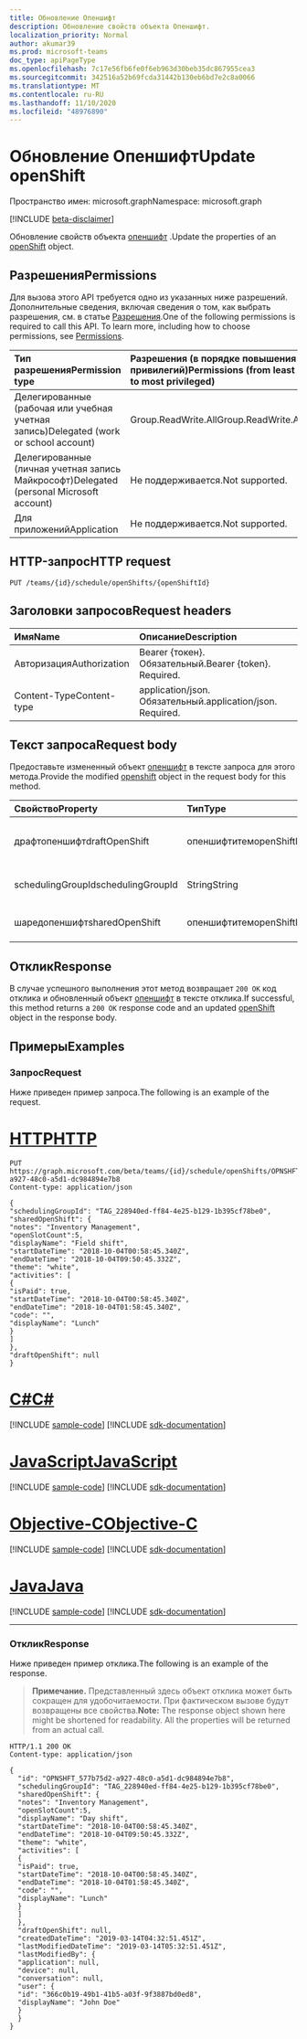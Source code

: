 ```yaml
---
title: Обновление Опеншифт
description: Обновление свойств объекта Опеншифт.
localization_priority: Normal
author: akumar39
ms.prod: microsoft-teams
doc_type: apiPageType
ms.openlocfilehash: 7c17e56fb6fe0f6eb963d30beb35dc867955cea3
ms.sourcegitcommit: 342516a52b69fcda31442b130eb6bd7e2c8a0066
ms.translationtype: MT
ms.contentlocale: ru-RU
ms.lasthandoff: 11/10/2020
ms.locfileid: "48976890"
---
```

# <a name="update-openshift"></a><span data-ttu-id="bfe6a-103">Обновление Опеншифт</span><span class="sxs-lookup"><span data-stu-id="bfe6a-103">Update openShift</span></span>

<span data-ttu-id="bfe6a-104">Пространство имен: microsoft.graph</span><span class="sxs-lookup"><span data-stu-id="bfe6a-104">Namespace: microsoft.graph</span></span>

[!INCLUDE [beta-disclaimer](../../includes/beta-disclaimer.md)]

<span data-ttu-id="bfe6a-105">Обновление свойств объекта [опеншифт](../resources/openshift.md) .</span><span class="sxs-lookup"><span data-stu-id="bfe6a-105">Update the properties of an [openShift](../resources/openshift.md) object.</span></span>

## <a name="permissions"></a><span data-ttu-id="bfe6a-106">Разрешения</span><span class="sxs-lookup"><span data-stu-id="bfe6a-106">Permissions</span></span>

<span data-ttu-id="bfe6a-p101">Для вызова этого API требуется одно из указанных ниже разрешений. Дополнительные сведения, включая сведения о том, как выбрать разрешения, см. в статье [Разрешения](/graph/permissions-reference).</span><span class="sxs-lookup"><span data-stu-id="bfe6a-p101">One of the following permissions is required to call this API. To learn more, including how to choose permissions, see [Permissions](/graph/permissions-reference).</span></span>

| <span data-ttu-id="bfe6a-109">Тип разрешения</span><span class="sxs-lookup"><span data-stu-id="bfe6a-109">Permission type</span></span>                        | <span data-ttu-id="bfe6a-110">Разрешения (в порядке повышения привилегий)</span><span class="sxs-lookup"><span data-stu-id="bfe6a-110">Permissions (from least to most privileged)</span></span> |
|:---------------------------------------|:--------------------------------------------|
| <span data-ttu-id="bfe6a-111">Делегированные (рабочая или учебная учетная запись)</span><span class="sxs-lookup"><span data-stu-id="bfe6a-111">Delegated (work or school account)</span></span>     | <span data-ttu-id="bfe6a-112">Group.ReadWrite.All</span><span class="sxs-lookup"><span data-stu-id="bfe6a-112">Group.ReadWrite.All</span></span> |
| <span data-ttu-id="bfe6a-113">Делегированные (личная учетная запись Майкрософт)</span><span class="sxs-lookup"><span data-stu-id="bfe6a-113">Delegated (personal Microsoft account)</span></span> | <span data-ttu-id="bfe6a-114">Не поддерживается.</span><span class="sxs-lookup"><span data-stu-id="bfe6a-114">Not supported.</span></span> |
| <span data-ttu-id="bfe6a-115">Для приложений</span><span class="sxs-lookup"><span data-stu-id="bfe6a-115">Application</span></span>                            | <span data-ttu-id="bfe6a-116">Не поддерживается.</span><span class="sxs-lookup"><span data-stu-id="bfe6a-116">Not supported.</span></span> |

## <a name="http-request"></a><span data-ttu-id="bfe6a-117">HTTP-запрос</span><span class="sxs-lookup"><span data-stu-id="bfe6a-117">HTTP request</span></span>

<!-- { "blockType": "ignored" } -->

```http
PUT /teams/{id}/schedule/openShifts/{openShiftId}
```

## <a name="request-headers"></a><span data-ttu-id="bfe6a-118">Заголовки запросов</span><span class="sxs-lookup"><span data-stu-id="bfe6a-118">Request headers</span></span>

| <span data-ttu-id="bfe6a-119">Имя</span><span class="sxs-lookup"><span data-stu-id="bfe6a-119">Name</span></span>       | <span data-ttu-id="bfe6a-120">Описание</span><span class="sxs-lookup"><span data-stu-id="bfe6a-120">Description</span></span>|
|:-----------|:-----------|
| <span data-ttu-id="bfe6a-121">Авторизация</span><span class="sxs-lookup"><span data-stu-id="bfe6a-121">Authorization</span></span> | <span data-ttu-id="bfe6a-p102">Bearer {токен}. Обязательный.</span><span class="sxs-lookup"><span data-stu-id="bfe6a-p102">Bearer {token}. Required.</span></span> |
| <span data-ttu-id="bfe6a-124">Content-Type</span><span class="sxs-lookup"><span data-stu-id="bfe6a-124">Content-type</span></span> | <span data-ttu-id="bfe6a-p103">application/json. Обязательный.</span><span class="sxs-lookup"><span data-stu-id="bfe6a-p103">application/json. Required.</span></span> |

## <a name="request-body"></a><span data-ttu-id="bfe6a-127">Текст запроса</span><span class="sxs-lookup"><span data-stu-id="bfe6a-127">Request body</span></span>

<span data-ttu-id="bfe6a-128">Предоставьте измененный объект [опеншифт](../resources/openshift.md) в тексте запроса для этого метода.</span><span class="sxs-lookup"><span data-stu-id="bfe6a-128">Provide the modified [openshift](../resources/openshift.md) object in the request body for this method.</span></span>

| <span data-ttu-id="bfe6a-129">Свойство</span><span class="sxs-lookup"><span data-stu-id="bfe6a-129">Property</span></span>     | <span data-ttu-id="bfe6a-130">Тип</span><span class="sxs-lookup"><span data-stu-id="bfe6a-130">Type</span></span>        | <span data-ttu-id="bfe6a-131">Описание</span><span class="sxs-lookup"><span data-stu-id="bfe6a-131">Description</span></span> |
|:-------------|:------------|:------------|
|<span data-ttu-id="bfe6a-132">драфтопеншифт</span><span class="sxs-lookup"><span data-stu-id="bfe6a-132">draftOpenShift</span></span>|<span data-ttu-id="bfe6a-133">опеншифтитем</span><span class="sxs-lookup"><span data-stu-id="bfe6a-133">openShiftItem</span></span>|<span data-ttu-id="bfe6a-134">Неопубликованная открытая смена.</span><span class="sxs-lookup"><span data-stu-id="bfe6a-134">An unpublished open shift.</span></span>|
|<span data-ttu-id="bfe6a-135">schedulingGroupId</span><span class="sxs-lookup"><span data-stu-id="bfe6a-135">schedulingGroupId</span></span>|<span data-ttu-id="bfe6a-136">String</span><span class="sxs-lookup"><span data-stu-id="bfe6a-136">String</span></span>| <span data-ttu-id="bfe6a-137">Планирование кода группы.</span><span class="sxs-lookup"><span data-stu-id="bfe6a-137">Scheduling group id.</span></span> |
|<span data-ttu-id="bfe6a-138">шаредопеншифт</span><span class="sxs-lookup"><span data-stu-id="bfe6a-138">sharedOpenShift</span></span>|<span data-ttu-id="bfe6a-139">опеншифтитем</span><span class="sxs-lookup"><span data-stu-id="bfe6a-139">openShiftItem</span></span>|<span data-ttu-id="bfe6a-140">Опубликованная открытая смена.</span><span class="sxs-lookup"><span data-stu-id="bfe6a-140">A published open shift.</span></span>|

## <a name="response"></a><span data-ttu-id="bfe6a-141">Отклик</span><span class="sxs-lookup"><span data-stu-id="bfe6a-141">Response</span></span>

<span data-ttu-id="bfe6a-142">В случае успешного выполнения этот метод возвращает `200 OK` код отклика и обновленный объект [опеншифт](../resources/openshift.md) в тексте отклика.</span><span class="sxs-lookup"><span data-stu-id="bfe6a-142">If successful, this method returns a `200 OK` response code and an updated [openShift](../resources/openshift.md) object in the response body.</span></span>

## <a name="examples"></a><span data-ttu-id="bfe6a-143">Примеры</span><span class="sxs-lookup"><span data-stu-id="bfe6a-143">Examples</span></span>

### <a name="request"></a><span data-ttu-id="bfe6a-144">Запрос</span><span class="sxs-lookup"><span data-stu-id="bfe6a-144">Request</span></span>

<span data-ttu-id="bfe6a-145">Ниже приведен пример запроса.</span><span class="sxs-lookup"><span data-stu-id="bfe6a-145">The following is an example of the request.</span></span>

# <a name="http"></a>[<span data-ttu-id="bfe6a-146">HTTP</span><span class="sxs-lookup"><span data-stu-id="bfe6a-146">HTTP</span></span>](#tab/http)
<!-- {
  "blockType": "request",
  "name": "update_openshift"
}-->

```http
PUT https://graph.microsoft.com/beta/teams/{id}/schedule/openShifts/OPNSHFT_577b75d2-a927-48c0-a5d1-dc984894e7b8
Content-type: application/json

{
"schedulingGroupId": "TAG_228940ed-ff84-4e25-b129-1b395cf78be0",
"sharedOpenShift": {
"notes": "Inventory Management",
"openSlotCount":5,
"displayName": "Field shift",
"startDateTime": "2018-10-04T00:58:45.340Z",
"endDateTime": "2018-10-04T09:50:45.332Z",
"theme": "white",
"activities": [
{
"isPaid": true,
"startDateTime": "2018-10-04T00:58:45.340Z",
"endDateTime": "2018-10-04T01:58:45.340Z",
"code": "",
"displayName": "Lunch"
}
]
},
"draftOpenShift": null
}
```
# <a name="c"></a>[<span data-ttu-id="bfe6a-147">C#</span><span class="sxs-lookup"><span data-stu-id="bfe6a-147">C#</span></span>](#tab/csharp)
[!INCLUDE [sample-code](../includes/snippets/csharp/update-openshift-csharp-snippets.md)]
[!INCLUDE [sdk-documentation](../includes/snippets/snippets-sdk-documentation-link.md)]

# <a name="javascript"></a>[<span data-ttu-id="bfe6a-148">JavaScript</span><span class="sxs-lookup"><span data-stu-id="bfe6a-148">JavaScript</span></span>](#tab/javascript)
[!INCLUDE [sample-code](../includes/snippets/javascript/update-openshift-javascript-snippets.md)]
[!INCLUDE [sdk-documentation](../includes/snippets/snippets-sdk-documentation-link.md)]

# <a name="objective-c"></a>[<span data-ttu-id="bfe6a-149">Objective-C</span><span class="sxs-lookup"><span data-stu-id="bfe6a-149">Objective-C</span></span>](#tab/objc)
[!INCLUDE [sample-code](../includes/snippets/objc/update-openshift-objc-snippets.md)]
[!INCLUDE [sdk-documentation](../includes/snippets/snippets-sdk-documentation-link.md)]

# <a name="java"></a>[<span data-ttu-id="bfe6a-150">Java</span><span class="sxs-lookup"><span data-stu-id="bfe6a-150">Java</span></span>](#tab/java)
[!INCLUDE [sample-code](../includes/snippets/java/update-openshift-java-snippets.md)]
[!INCLUDE [sdk-documentation](../includes/snippets/snippets-sdk-documentation-link.md)]

---


### <a name="response"></a><span data-ttu-id="bfe6a-151">Отклик</span><span class="sxs-lookup"><span data-stu-id="bfe6a-151">Response</span></span>

<span data-ttu-id="bfe6a-152">Ниже приведен пример отклика.</span><span class="sxs-lookup"><span data-stu-id="bfe6a-152">The following is an example of the response.</span></span>

> <span data-ttu-id="bfe6a-p104">**Примечание.** Представленный здесь объект отклика может быть сокращен для удобочитаемости. При фактическом вызове будут возвращены все свойства.</span><span class="sxs-lookup"><span data-stu-id="bfe6a-p104">**Note:** The response object shown here might be shortened for readability. All the properties will be returned from an actual call.</span></span>

<!-- {
  "blockType": "response",
  "truncated": true,
  "@odata.type": "microsoft.graph.openShift"
} -->

```http
HTTP/1.1 200 OK
Content-type: application/json

{
  "id": "OPNSHFT_577b75d2-a927-48c0-a5d1-dc984894e7b8",
  "schedulingGroupId": "TAG_228940ed-ff84-4e25-b129-1b395cf78be0",
  "sharedOpenShift": {
  "notes": "Inventory Management",
  "openSlotCount":5,
  "displayName": "Day shift",
  "startDateTime": "2018-10-04T00:58:45.340Z",
  "endDateTime": "2018-10-04T09:50:45.332Z",
  "theme": "white",
  "activities": [
  {
  "isPaid": true,
  "startDateTime": "2018-10-04T00:58:45.340Z",
  "endDateTime": "2018-10-04T01:58:45.340Z",
  "code": "",
  "displayName": "Lunch"
  }
  ]
  },
  "draftOpenShift": null,
  "createdDateTime": "2019-03-14T04:32:51.451Z",
  "lastModifiedDateTime": "2019-03-14T05:32:51.451Z",
  "lastModifiedBy": {
  "application": null,
  "device": null,
  "conversation": null,
  "user": {
  "id": "366c0b19-49b1-41b5-a03f-9f3887bd0ed8",
  "displayName": "John Doe"
  }
  }
}
```

<!-- uuid: 16cd6b66-4b1a-43a1-adaf-3a886856ed98
2019-02-04 14:57:30 UTC -->
<!-- {
  "type": "#page.annotation",
  "description": "Update openshift",
  "keywords": "",
  "section": "documentation",
  "tocPath": ""
}-->


